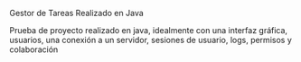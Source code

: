 Gestor de Tareas Realizado en Java

Prueba de proyecto realizado en java, idealmente con una interfaz gráfica, usuarios, una conexión a un servidor, sesiones de usuario, logs, permisos y colaboración
